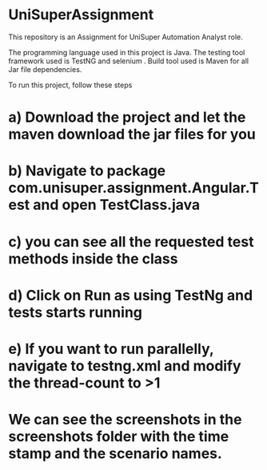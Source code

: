 # UniSuperAssignment
This repository is an Assignment for UniSuper Automation Analyst role.

The programming language used in this project is Java.
The testing tool framework used is TestNG and selenium .
Build tool used is Maven for all Jar file dependencies.

To run this project, follow these steps
# a) Download the project and let the maven download the jar files for you										
# b) Navigate to package com.unisuper.assignment.Angular.Test and open TestClass.java
# c) you can see all the requested test methods inside the class
# d) Click on Run as using TestNg and tests starts running
# e) If you want to run parallelly, navigate to testng.xml and modify the thread-count to >1 

# We can see the screenshots in the screenshots folder with the time stamp and the scenario names.



